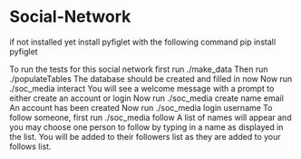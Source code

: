 # Social-Network
if not installed yet install pyfiglet with the following command
pip install pyfiglet

To run the tests for this social network first run
    ./make_data
Then run 
    ./populateTables
The database should be created and filled in now
Now run 
    ./soc_media interact 
You will see a welcome message with a prompt to either create an account or login 
Now run
    ./soc_media create name email
An account has been created 
Now run
    ./soc_media login username
To follow someone, first run
    ./soc_media follow
A list of names will appear and you may choose one person to follow by typing in 
a name as displayed in the list. You will be added to their followers list as 
they are added to your follows list.


